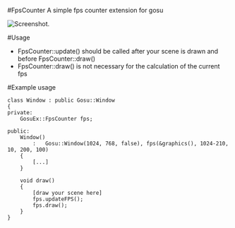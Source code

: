 #FpsCounter
A simple fps counter extension for gosu

![Screenshot.](http://bayimg.com/image/makemaacf.jpg)

#Usage
 * FpsCounter::update() should be called after your scene is drawn and before FpsCounter::draw()
 * FpsCounter::draw()  is not necessary for the calculation of the current fps
 
#Example usage
 
    class Window : public Gosu::Window
    {
    private:
        GosuEx::FpsCounter fps;
        
    public:
        Window()
            :	Gosu::Window(1024, 768, false), fps(&graphics(), 1024-210, 10, 200, 100)
        {
            [...]
        }

        void draw()
        {
            [draw your scene here]
            fps.updateFPS();
            fps.draw();
        }
    }
